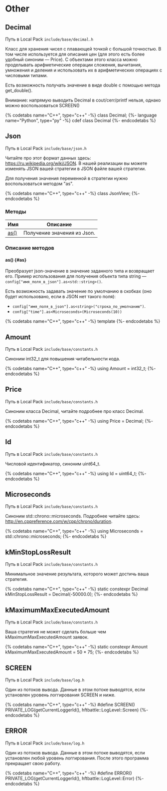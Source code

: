 # Other

## Decimal

Путь в Local Pack `include/base/decimal.h`

Класс для хранения чисел с плавающей точкой с большой точностью.
В том числе используется для описания цен (для этого есть более удобный синоним — Price).
С объектами этого класса можно проделывать арифметические операции сложения, вычитания, умножения и деления и использовать их в арифметических операциях с числовыми типами.

Есть возможность получать значение в виде double с помощью метода get_double().

Внимание: напрямую выводить Decimal в cout/cerr/printf нельзя, однако можно воспользоваться SCREEN()

{% codetabs name="C++", type="c++" -%}
class Decimal;
{%- language name="Python", type="py" -%}
cdef class Decimal
{%- endcodetabs %}

## Json

Путь в Local Pack `include/base/json.h`

Читайте про этот формат данных здесь: <https://ru.wikipedia.org/wiki/JSON>.
В нашей реализации вы можете изменять JSON вашей стратегии в JSON файле вашей стратегии.

Для получения значения переменной в стратегии нужно воспользоваться методом "as".

{% codetabs name="C++", type="c++" -%}
class JsonView;
{%- endcodetabs %}

### Методы

| Имя | Описание |
| --- | --- |
| [as()](#as) | Получение значения из Json. |

### Описание методов

#### as() {#as}

Преобразует json-значение в значение заданного типа и возвращает его.
Пример использования для получения объекта типа string — `config["имя_поля_в_json"].as<std::string>()`.

Есть возможность задавать значение по умолчанию в скобках (оно будет использовано, если в JSON нет такого поля):

- `config["имя_поля_в_json"].as<string>("строка_по_умолчанию")`.
- `config["time"].as<Microseconds>(Microseconds(10))`

{% codetabs name="C++", type="c++" -%}
template<typename T>
{%- endcodetabs %}

## Amount

Путь в Local Pack `include/base/constants.h`

Синоним int32_t для повышения читабельности кода.

{% codetabs name="C++", type="c++" -%}
using Amount = int32_t;
{%- endcodetabs %}

## Price

Путь в Local Pack `include/base/constants.h`

Синоним класса Decimal, читайте подробнее про класс Decimal.

{% codetabs name="C++", type="c++" -%}
using Price = Decimal;
{%- endcodetabs %}

## Id

Путь в Local Pack `include/base/constants.h`

Числовой идентификатор, синоним uint64_t.

{% codetabs name="C++", type="c++" -%}
using Id = uint64_t;
{%- endcodetabs %}

## Microseconds

Путь в Local Pack `include/base/constants.h`

Синоним std::chrono::microseconds.
Подробнее читайте здесь: <http://en.cppreference.com/w/cpp/chrono/duration>.

{% codetabs name="C++", type="c++" -%}
using Microseconds = std::chrono::microseconds;
{%- endcodetabs %}

## kMinStopLossResult

Путь в Local Pack `include/base/constants.h`

Минимальное значение результата, которого может достичь ваша стратегия.

{% codetabs name="C++", type="c++" -%}
static constexpr Decimal kMinStopLossResult = Decimal(-50000.0);
{%- endcodetabs %}

## kMaximumMaxExecutedAmount

Путь в Local Pack `include/base/constants.h`

Ваша стратегия не может сделать больше чем kMaximumMaxExecutedAmount заявок.

{% codetabs name="C++", type="c++" -%}
static constexpr Amount kMaximumMaxExecutedAmount = 50 * 75;
{%- endcodetabs %}

## SCREEN

Путь в Local Pack `include/base/log.h`

Один из потоков вывода.
Данные в этом потоке выводятся, если установлен уровень логгирования SCREEN и ниже.

{% codetabs name="C++", type="c++" -%}
#define SCREEN() PRIVATE_LOG(getCurrentLoggerId(), hftbattle::LogLevel::Screen)
{%- endcodetabs %}

## ERROR

Путь в Local Pack `include/base/log.h`

Один из потоков вывода.
Данные в этом потоке выводятся, если установлен любой уровень логгирования.
После этого программа прекращает свою работу.

{% codetabs name="C++", type="c++" -%}
#define ERROR() PRIVATE_LOG(getCurrentLoggerId(), hftbattle::LogLevel::Error)
{%- endcodetabs %}
